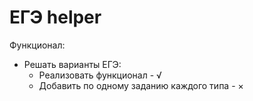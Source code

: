 # ЕГЭ helper
Функционал:
* Решать варианты ЕГЭ:
    * Реализовать функционал - √
    * Добавить по одному заданию каждого типа - ×
